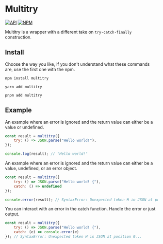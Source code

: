 # Multitry

[![API](https://img.shields.io/badge/API-3178C6.svg?style=flat-square)](https://mineejo.github.io/multitry/)
[![NPM](https://img.shields.io/npm/v/multitry.svg?style=flat-square&labelColor=cc3534&color=gray&label=NPM)](https://www.npmjs.com/package/multitry)

[APIURL]: https://mineejo.github.io/multitry/

[NPMURL]: https://npmjs.org/package/multitry

Multitry is a wrapper with a different take on `try-catch-finally` construction.

## Install

Choose the way you like, if you don't understand what these commands are, use the first one with the npm.

```shell
npm install multitry
```

```shell
yarn add multitry
```

```shell
pnpm add multitry
```

## Example

An example where an error is ignored and the return value can either be a value or undefined.

```js
const result = multitry({
    try: () => JSON.parse("Hello world!"),
});

console.log(result); // "Hello world!"
```

An example where an error is ignored and the return value can either be a value, undefined, or an error object.

```js
const result = multitry({
    try: () => JSON.parse("Hello world! {"),
    catch: () => undefined
});

console.error(result); // SyntaxError: Unexpected token H in JSON at position 0...
```

You can interact with an error in the catch function. Handle the error or just output.

```js
const result = multitry({
    try: () => JSON.parse("Hello world! {"),
    catch: (e) => console.error(e)
}); // SyntaxError: Unexpected token H in JSON at position 0...
```
